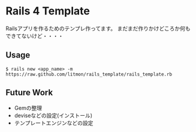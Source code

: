 # Rails 4 Template
Railsアプリを作るためのテンプレ作ってます。
まだまだ作りかけどころか何もできてないけど・・・・

## Usage

```
$ rails new <app_name> -m https://raw.github.com/litmon/rails_template/rails_template.rb
```

## Future Work
* Gemの整理
* deviseなどの設定(インストール)
* テンプレートエンジンなどの設定
